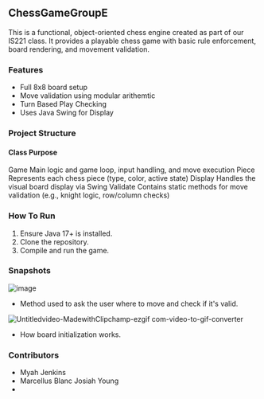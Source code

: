 ## ChessGameGroupE
This is a functional, object-oriented chess engine created as part of our IS221 class. It provides a playable chess game with basic rule enforcement, board rendering, and movement validation.

### Features
- Full 8x8 board setup
- Move validation using modular arithemtic
- Turn Based Play Checking
- Uses Java Swing for Display

### Project Structure 
#### Class      Purpose
Game            Main logic and game loop, input handling, and move execution
Piece           Represents each chess piece (type, color, active state) 
Display         Handles the visual board display via Swing
Validate        Contains static methods for move validation (e.g., knight logic, row/column checks)

### How To Run
1. Ensure Java 17+ is installed.
2. Clone the repository.
3. Compile and run the game.

### Snapshots 
![image](https://github.com/user-attachments/assets/c29323eb-37fb-4987-9c46-e75e4116c2aa)
- Method used to ask the user where to move and check if it's valid.


![Untitledvideo-MadewithClipchamp-ezgif com-video-to-gif-converter](https://github.com/user-attachments/assets/6fcdbee5-0944-42b2-8770-9a941f5809d3)
- How board initialization works.



### Contributors 
- Myah Jenkins
- Marcellus Blanc
  Josiah Young
-

